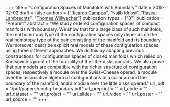 +++
title = "Configuration Spaces of Manifolds with Boundary"
date = 2018-02-02
draft = false
authors = ["[Ricardo Campos](https://www.math.univ-paris13.fr/~campos/)", "Najib Idrissi", "[Pascal Lambrechts](https://uclouvain.be/fr/repertoires/pascal.lambrechts)", "[Thomas Willwacher](https://www.math.ethz.ch/research/mathematical-physics/thomas-willwacher.html)"]
publication_types = ["3"]
publication = "Preprint"
abstract = "We study ordered configuration spaces of compact manifolds with boundary. We show that for a large class of such manifolds, the real homotopy type of the configuration spaces only depends on the real homotopy type of the pair consisting of the manifold and its boundary. We moreover describe explicit real models of these configuration spaces using three different approaches. We do this by adapting previous constructions for configuration spaces of closed manifolds which relied on Kontsevich's proof of the formality of the little disks operads. We also prove that our models are compatible with the richer structure of configuration spaces, respectively a module over the Swiss-Cheese operad, a module over the associative algebra of configurations in a collar around the boundary of the manifold, and a module over the little disks operad."
url_pdf = "/pdf/papers/config-boundary.pdf"
url_preprint = ""
url_code = ""
url_dataset = ""
url_project = ""
url_slides = ""
url_video = ""
url_poster = ""
url_source = ""
+++
